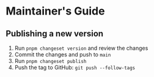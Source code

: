 # Maintainer's Guide

## Publishing a new version

1. Run `pnpm changeset version` and review the changes
2. Commit the changes and push to `main`
3. Run `pnpm changeset publish`
4. Push the tag to GitHub: `git push --follow-tags`
